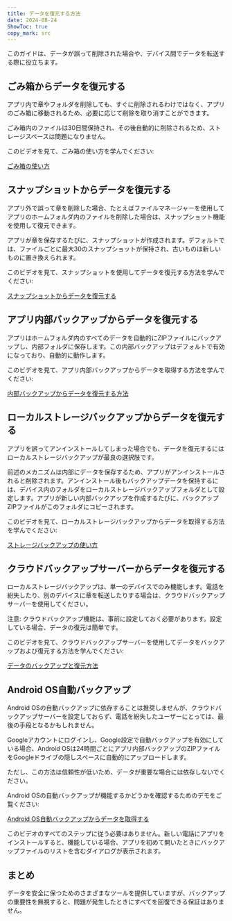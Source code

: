 ```yaml
---
title: データを復元する方法  
date: 2024-08-24  
ShowToc: true
copy_mark: src
---
```


このガイドは、データが誤って削除された場合や、デバイス間でデータを転送する際に役立ちます。

## ごみ箱からデータを復元する

アプリ内で章やフォルダを削除しても、すぐに削除されるわけではなく、アプリのごみ箱に移動されるため、必要に応じて削除を取り消すことができます。

ごみ箱内のファイルは30日間保持され、その後自動的に削除されるため、ストレージスペースは問題になりません。

このビデオを見て、ごみ箱の使い方を学んでください:  

[ごみ箱の使い方](https://youtube.com/shorts/WUrHmY4-T30?feature=share)

## スナップショットからデータを復元する

アプリ外で誤って章を削除した場合、たとえばファイルマネージャーを使用してアプリのホームフォルダ内のファイルを削除した場合は、スナップショット機能を使用して復元できます。

アプリが章を保存するたびに、スナップショットが作成されます。デフォルトでは、ファイルごとに最大30のスナップショットが保持され、古いものは新しいものに置き換えられます。

このビデオを見て、スナップショットを使用してデータを復元する方法を学んでください:  

[スナップショットからデータを復元する](https://youtu.be/QRlzmj-Vp88)

## アプリ内部バックアップからデータを復元する

アプリはホームフォルダ内のすべてのデータを自動的にZIPファイルにバックアップし、内部フォルダに保存します。この内部バックアップはデフォルトで有効になっており、自動的に動作します。

このビデオを見て、アプリ内部バックアップからデータを取得する方法を学んでください:  

[内部バックアップからデータを復元する方法](https://youtube.com/shorts/GAOLcbpsCHQ?feature=share)

## ローカルストレージバックアップからデータを復元する

アプリを誤ってアンインストールしてしまった場合でも、データを復元するにはローカルストレージバックアップが最良の選択肢です。

前述のメカニズムは内部にデータを保存するため、アプリがアンインストールされると削除されます。アンインストール後もバックアップデータを保持するには、デバイス内のフォルダをローカルストレージバックアップフォルダとして設定します。アプリが新しい内部バックアップを作成するたびに、バックアップZIPファイルがこのフォルダにコピーされます。

このビデオを見て、ローカルストレージバックアップからデータを取得する方法を学んでください:  

[ストレージバックアップの使い方](https://youtu.be/Y-M5V3OKWM8)

## クラウドバックアップサーバーからデータを復元する

ローカルストレージバックアップは、単一のデバイスでのみ機能します。電話を紛失したり、別のデバイスに章を転送したりする場合は、クラウドバックアップサーバーを使用してください。

注意: クラウドバックアップ機能は、事前に設定しておく必要があります。設定している場合、データの復元は簡単です。

このビデオを見て、クラウドバックアップサーバーを使用してデータをバックアップおよび復元する方法を学んでください:  

[データのバックアップと復元方法](https://youtube.com/shorts/F2UTxySivO4)

## Android OS自動バックアップ

Android OSの自動バックアップに依存することは推奨しませんが、クラウドバックアップサーバーを設定しておらず、電話を紛失したユーザーにとっては、最後の手段となるかもしれません。

Googleアカウントにログインし、Google設定で自動バックアップを有効にしている場合、Android OSは24時間ごとにアプリ内部バックアップのZIPファイルをGoogleドライブの隠しスペースに自動的にアップロードします。

ただし、この方法は信頼性が低いため、データが重要な場合には依存しないでください。

Android OSの自動バックアップが機能するかどうかを確認するためのデモをご覧ください:  

[Android OS自動バックアップからデータを取得する](https://youtu.be/PMrsCCpMebk)

このビデオのすべてのステップに従う必要はありません。新しい電話にアプリをインストールすると、機能している場合、アプリを初めて開いたときにバックアップファイルのリストを含むダイアログが表示されます。

## まとめ

データを安全に保つためのさまざまなツールを提供していますが、バックアップの重要性を無視すると、問題が発生したときにすべてを回復できる保証はありません。
